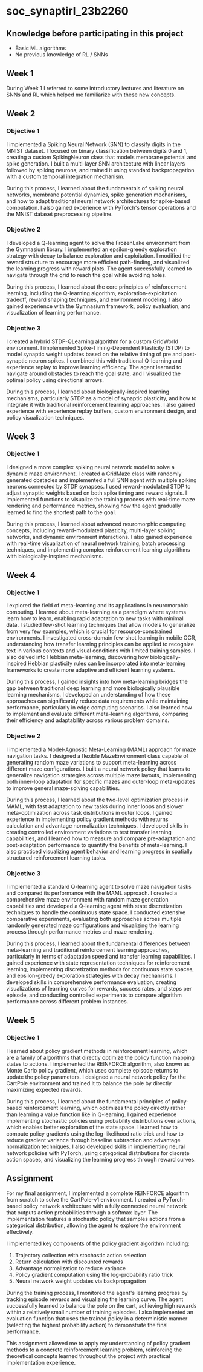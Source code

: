 # soc_synaptirl_23b2260

## Knowledge before participating in this project

- Basic ML algorithms
- No previous knowledge of RL / SNNs

## Week 1

During Week 1 I referred to some introductory lectures and literature on SNNs and RL which helped me familiarize with these new concepts.

## Week 2

### Objective 1
I implemented a Spiking Neural Network (SNN) to classify digits in the MNIST dataset. I focused on binary classification between digits 0 and 1, creating a custom SpikingNeuron class that models membrane potential and spike generation. I built a multi-layer SNN architecture with linear layers followed by spiking neurons, and trained it using standard backpropagation with a custom temporal integration mechanism.

During this process, I learned about the fundamentals of spiking neural networks, membrane potential dynamics, spike generation mechanisms, and how to adapt traditional neural network architectures for spike-based computation. I also gained experience with PyTorch's tensor operations and the MNIST dataset preprocessing pipeline.

### Objective 2
I developed a Q-learning agent to solve the FrozenLake environment from the Gymnasium library. I implemented an epsilon-greedy exploration strategy with decay to balance exploration and exploitation. I modified the reward structure to encourage more efficient path-finding, and visualized the learning progress with reward plots. The agent successfully learned to navigate through the grid to reach the goal while avoiding holes.

During this process, I learned about the core principles of reinforcement learning, including the Q-learning algorithm, exploration-exploitation tradeoff, reward shaping techniques, and environment modeling. I also gained experience with the Gymnasium framework, policy evaluation, and visualization of learning performance.

### Objective 3
I created a hybrid STDP-QLearning algorithm for a custom GridWorld environment. I implemented Spike-Timing-Dependent Plasticity (STDP) to model synaptic weight updates based on the relative timing of pre and post-synaptic neuron spikes. I combined this with traditional Q-learning and experience replay to improve learning efficiency. The agent learned to navigate around obstacles to reach the goal state, and I visualized the optimal policy using directional arrows.

During this process, I learned about biologically-inspired learning mechanisms, particularly STDP as a model of synaptic plasticity, and how to integrate it with traditional reinforcement learning approaches. I also gained experience with experience replay buffers, custom environment design, and policy visualization techniques.

## Week 3

### Objective 1
I designed a more complex spiking neural network model to solve a dynamic maze environment. I created a GridMaze class with randomly generated obstacles and implemented a full SNN agent with multiple spiking neurons connected by STDP synapses. I used reward-modulated STDP to adjust synaptic weights based on both spike timing and reward signals. I implemented functions to visualize the training process with real-time maze rendering and performance metrics, showing how the agent gradually learned to find the shortest path to the goal.

During this process, I learned about advanced neuromorphic computing concepts, including reward-modulated plasticity, multi-layer spiking networks, and dynamic environment interactions. I also gained experience with real-time visualization of neural network training, batch processing techniques, and implementing complex reinforcement learning algorithms with biologically-inspired mechanisms.

## Week 4

### Objective 1
I explored the field of meta-learning and its applications in neuromorphic computing. I learned about meta-learning as a paradigm where systems learn how to learn, enabling rapid adaptation to new tasks with minimal data. I studied few-shot learning techniques that allow models to generalize from very few examples, which is crucial for resource-constrained environments. I investigated cross-domain few-shot learning in mobile OCR, understanding how transfer learning principles can be applied to recognize text in various contexts and visual conditions with limited training samples. I also delved into Hebbian meta-learning, discovering how biologically-inspired Hebbian plasticity rules can be incorporated into meta-learning frameworks to create more adaptive and efficient learning systems.

During this process, I gained insights into how meta-learning bridges the gap between traditional deep learning and more biologically plausible learning mechanisms. I developed an understanding of how these approaches can significantly reduce data requirements while maintaining performance, particularly in edge computing scenarios. I also learned how to implement and evaluate different meta-learning algorithms, comparing their efficiency and adaptability across various problem domains.

### Objective 2
I implemented a Model-Agnostic Meta-Learning (MAML) approach for maze navigation tasks. I designed a flexible MazeEnvironment class capable of generating random maze variations to support meta-learning across different maze configurations. I built a neural network policy that learns to generalize navigation strategies across multiple maze layouts, implementing both inner-loop adaptation for specific mazes and outer-loop meta-updates to improve general maze-solving capabilities.

During this process, I learned about the two-level optimization process in MAML, with fast adaptation to new tasks during inner loops and slower meta-optimization across task distributions in outer loops. I gained experience in implementing policy gradient methods with returns calculation and advantage normalization techniques. I developed skills in creating controlled environment variations to test transfer learning capabilities, and I learned how to measure and compare pre-adaptation and post-adaptation performance to quantify the benefits of meta-learning. I also practiced visualizing agent behavior and learning progress in spatially structured reinforcement learning tasks.

### Objective 3
I implemented a standard Q-learning agent to solve maze navigation tasks and compared its performance with the MAML approach. I created a comprehensive maze environment with random maze generation capabilities and developed a Q-learning agent with state discretization techniques to handle the continuous state space. I conducted extensive comparative experiments, evaluating both approaches across multiple randomly generated maze configurations and visualizing the learning process through performance metrics and maze rendering.

During this process, I learned about the fundamental differences between meta-learning and traditional reinforcement learning approaches, particularly in terms of adaptation speed and transfer learning capabilities. I gained experience with state representation techniques for reinforcement learning, implementing discretization methods for continuous state spaces, and epsilon-greedy exploration strategies with decay mechanisms. I developed skills in comprehensive performance evaluation, creating visualizations of learning curves for rewards, success rates, and steps per episode, and conducting controlled experiments to compare algorithm performance across different problem instances.

## Week 5

### Objective 1
I learned about policy gradient methods in reinforcement learning, which are a family of algorithms that directly optimize the policy function mapping states to actions. I implemented the REINFORCE algorithm, also known as Monte Carlo policy gradient, which uses complete episode returns to update the policy parameters. I designed a neural network policy for the CartPole environment and trained it to balance the pole by directly maximizing expected rewards.

During this process, I learned about the fundamental principles of policy-based reinforcement learning, which optimizes the policy directly rather than learning a value function like in Q-learning. I gained experience implementing stochastic policies using probability distributions over actions, which enables better exploration of the state space. I learned how to compute policy gradients using the log-likelihood ratio trick and how to reduce gradient variance through baseline subtraction and advantage normalization techniques. I also developed skills in implementing neural network policies with PyTorch, using categorical distributions for discrete action spaces, and visualizing the learning progress through reward curves.

## Assignment

For my final assignment, I implemented a complete REINFORCE algorithm from scratch to solve the CartPole-v1 environment. I created a PyTorch-based policy network architecture with a fully connected neural network that outputs action probabilities through a softmax layer. The implementation features a stochastic policy that samples actions from a categorical distribution, allowing the agent to explore the environment effectively.

I implemented key components of the policy gradient algorithm including:
1. Trajectory collection with stochastic action selection
2. Return calculation with discounted rewards
3. Advantage normalization to reduce variance
4. Policy gradient computation using the log-probability ratio trick
5. Neural network weight updates via backpropagation

During the training process, I monitored the agent's learning progress by tracking episode rewards and visualizing the learning curve. The agent successfully learned to balance the pole on the cart, achieving high rewards within a relatively small number of training episodes. I also implemented an evaluation function that uses the trained policy in a deterministic manner (selecting the highest probability action) to demonstrate the final performance.

This assignment allowed me to apply my understanding of policy gradient methods to a concrete reinforcement learning problem, reinforcing the theoretical concepts learned throughout the project with practical implementation experience.


